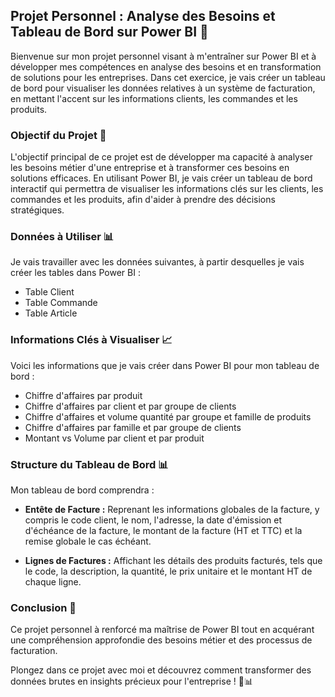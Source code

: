 ## Projet Personnel : Analyse des Besoins et Tableau de Bord sur Power BI 🚀

Bienvenue sur mon projet personnel visant à m'entraîner sur Power BI et à développer mes compétences en analyse des besoins et en transformation de solutions pour les entreprises. Dans cet exercice, je vais créer un tableau de bord pour visualiser les données relatives à un système de facturation, en mettant l'accent sur les informations clients, les commandes et les produits.

### Objectif du Projet 🎯

L'objectif principal de ce projet est de développer ma capacité à analyser les besoins métier d'une entreprise et à transformer ces besoins en solutions efficaces. En utilisant Power BI, je vais créer un tableau de bord interactif qui permettra de visualiser les informations clés sur les clients, les commandes et les produits, afin d'aider à prendre des décisions stratégiques.

### Données à Utiliser 📊

Je vais travailler avec les données suivantes, à partir desquelles je vais créer les tables dans Power BI :

- Table Client
- Table Commande
- Table Article

### Informations Clés à Visualiser 📈

Voici les informations que je vais créer dans Power BI pour mon tableau de bord :

- Chiffre d'affaires par produit
- Chiffre d'affaires par client et par groupe de clients
- Chiffre d'affaires et volume quantité par groupe et famille de produits
- Chiffre d'affaires par famille et par groupe de clients
- Montant vs Volume par client et par produit

### Structure du Tableau de Bord 📊

Mon tableau de bord comprendra :

- **Entête de Facture :** Reprenant les informations globales de la facture, y compris le code client, le nom, l'adresse, la date d'émission et d'échéance de la facture, le montant de la facture (HT et TTC) et la remise globale le cas échéant.
  
- **Lignes de Factures :** Affichant les détails des produits facturés, tels que le code, la description, la quantité, le prix unitaire et le montant HT de chaque ligne.

### Conclusion 🌟

Ce projet personnel à renforcé ma maîtrise de Power BI tout en acquérant une compréhension approfondie des besoins métier et des processus de facturation.

Plongez dans ce projet avec moi et découvrez comment transformer des données brutes en insights précieux pour l'entreprise ! 🚀📊
